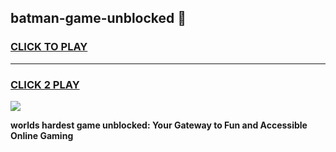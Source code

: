 
## batman-game-unblocked 👋
<h3>
<a href="https://premium.freeplayer.one?title=batman-game-unblocked&ref=14F">CLICK TO PLAY</a></h3>
<hr>

<h3>
<a href="https://premium.freeplayer.one?title=batman-game-unblocked&ref=14F">CLICK 2 PLAY</a>
  
</h3>

<a href="https://premium.freeplayer.one?title=batman-game-unblocked&ref=12F/"><img src="https://clearcache.store/games.png"></a>


**worlds hardest game unblocked: Your Gateway to Fun and Accessible Online Gaming**
